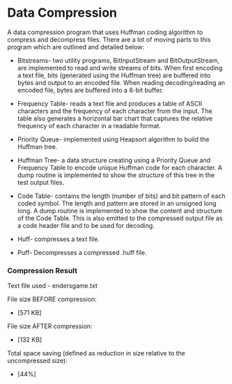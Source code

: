 # Data Compression

A data compression program that uses Huffman coding algorithm to compress and decompress files. There are a lot of moving parts to this program which are outlined and detailed below:

* Bitstreams- two utility programs, BitInputStream and BitOutputStream, are implemented to read and write streams of bits. When first encoding a text file, bits (generated using the Huffman tree) are buffered into bytes and output to an encoded file. When reading decoding/reading an encoded file, bytes are buffered into a 8-bit buffer.

* Frequency Table- reads a text file and produces a table of ASCII characters and the frequency of each character from the input. The table also generates a horizontal bar chart that captures the relative frequency of each character in a readable format.

* Priority Queue- implemented using Heapsort algorithm to build the Huffman tree.

* Huffman Tree- a data structure creating using a Priority Queue and Frequency Table to encode unique Huffman code for each character. A dump routine is implemented to show the structure of this tree in the test output files.

* Code Table- contains the length (number of bits) and bit pattern of each coded symbol. The length and pattern are stored in an unsigned long long. A dump routine is implemented to show the content and structure of the Code Table. This is also emitted to the compressed output file as a code header file and to be used for decoding.

* Huff- compresses a text file.

* Puff- Decompresses a compressed .huff file.

### Compression Result

Text file used - endersgame.txt

File size BEFORE compression:
* [571 KB]

File size AFTER compression:
* [132 KB]

Total space saving (defined as reduction in size relative to the uncompressed size):
* [44%]
